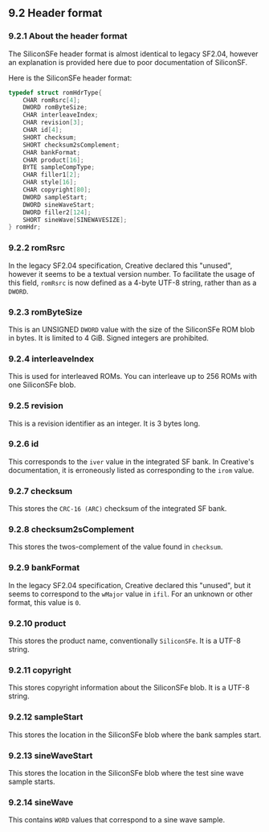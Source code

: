 ## 9.2 Header format

### 9.2.1 About the header format

The SiliconSFe header format is almost identical to legacy SF2.04, however an explanation is provided here due to poor documentation of SiliconSF.

Here is the SiliconSFe header format:

```c
typedef struct romHdrType{
    CHAR romRsrc[4];
    DWORD romByteSize;
    CHAR interleaveIndex;
    CHAR revision[3];
    CHAR id[4];
    SHORT checksum;
    SHORT checksum2sComplement;
    CHAR bankFormat;
    CHAR product[16];
    BYTE sampleCompType;
    CHAR filler1[2];
    CHAR style[16];
    CHAR copyright[80];
    DWORD sampleStart;
    DWORD sineWaveStart;
    DWORD filler2[124];
    SHORT sineWave[SINEWAVESIZE];
} romHdr;
```

### 9.2.2 romRsrc

In the legacy SF2.04 specification, Creative declared this "unused", however it seems to be a textual version number. To facilitate the usage of this field, `romRsrc` is now defined as a 4-byte UTF-8 string, rather than as a `DWORD`.

### 9.2.3 romByteSize

This is an UNSIGNED `DWORD` value with the size of the SiliconSFe ROM blob in bytes. It is limited to 4 GiB. Signed integers are prohibited.

### 9.2.4 interleaveIndex

This is used for interleaved ROMs. You can interleave up to 256 ROMs with one SiliconSFe blob.

### 9.2.5 revision

This is a revision identifier as an integer. It is 3 bytes long.

### 9.2.6 id

This corresponds to the `iver` value in the integrated SF bank. In Creative's documentation, it is erroneously listed as corresponding to the `irom` value.

### 9.2.7 checksum

This stores the `CRC-16 (ARC)` checksum of the integrated SF bank.

### 9.2.8 checksum2sComplement

This stores the twos-complement of the value found in `checksum`.

### 9.2.9 bankFormat

In the legacy SF2.04 specification, Creative declared this "unused", but it seems to correspond to the `wMajor` value in `ifil`. For an unknown or other format, this value is `0`.

### 9.2.10 product

This stores the product name, conventionally `SiliconSFe`. It is a UTF-8 string.

### 9.2.11 copyright

This stores copyright information about the SiliconSFe blob. It is a UTF-8 string.

### 9.2.12 sampleStart

This stores the location in the SiliconSFe blob where the bank samples start.

### 9.2.13 sineWaveStart

This stores the location in the SiliconSFe blob where the test sine wave sample starts.

### 9.2.14 sineWave

This contains `WORD` values that correspond to a sine wave sample.
